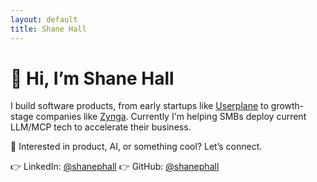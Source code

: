 ```yaml
---
layout: default
title: Shane Hall
---
```


# 👋 Hi, I’m Shane Hall

I build software products, from early startups like [Userplane](https://web.archive.org/web/20080531021035/http://www.userplane.com/index.cfm) to growth-stage companies like [Zynga](Zynga.com). Currently I'm helping SMBs deploy current LLM/MCP tech to accelerate their business.

🚀 Interested in product, AI, or something cool? Let’s connect.

👉 LinkedIn: [@shanephall](https://www.linkedin.com/in/shanephall)
👉 GitHub: [@shanephall](https://github.com/shanephall)
